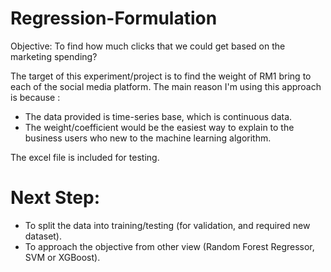 # Regression-Formulation
Objective: To find how much clicks that we could get based on the marketing spending?

The target of this experiment/project is to find the weight of RM1 bring to each of the social media platform. The main reason I'm using this approach is because :
- The data provided is time-series base, which is continuous data.
- The weight/coefficient would be the easiest way to explain to the business users who new to the machine learning algorithm.

The excel file is included for testing.


# Next Step:

- To split the data into training/testing (for validation, and required new dataset).
- To approach the objective from other view (Random Forest Regressor, SVM or XGBoost). 
